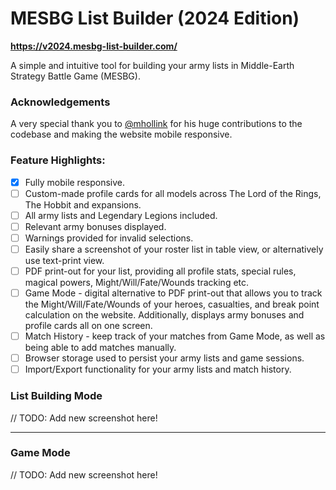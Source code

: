 # MESBG List Builder (2024 Edition)

**https://v2024.mesbg-list-builder.com/**

A simple and intuitive tool for building your army lists in Middle-Earth Strategy Battle Game (MESBG).

### Acknowledgements

A very special thank you to [@mhollink](https://github.com/mhollink) for his huge contributions to the codebase and making the website mobile responsive.

### Feature Highlights:

- [x] Fully mobile responsive.
- [ ] Custom-made profile cards for all models across The Lord of the Rings, The Hobbit and expansions.
- [ ] All army lists and Legendary Legions included.
- [ ] Relevant army bonuses displayed.
- [ ] Warnings provided for invalid selections.
- [ ] Easily share a screenshot of your roster list in table view, or alternatively use text-print view.
- [ ] PDF print-out for your list, providing all profile stats, special rules, magical powers, Might/Will/Fate/Wounds tracking etc.
- [ ] Game Mode - digital alternative to PDF print-out that allows you to track the Might/Will/Fate/Wounds of your heroes, casualties, and break point calculation on the website. Additionally, displays army bonuses and profile cards all on one screen.
- [ ] Match History - keep track of your matches from Game Mode, as well as being able to add matches manually.
- [ ] Browser storage used to persist your army lists and game sessions.
- [ ] Import/Export functionality for your army lists and match history.

### List Building Mode

// TODO: Add new screenshot here!

---

### Game Mode

// TODO: Add new screenshot here!
